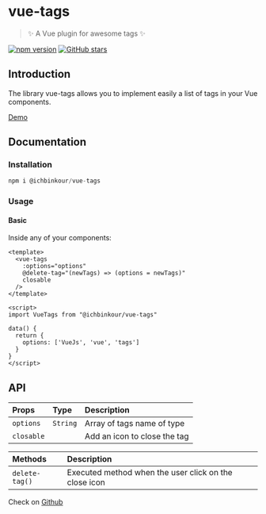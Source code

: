 # vue-tags

> ✨ A Vue plugin for awesome tags ✨

[![npm version](https://badge.fury.io/js/%40ichbinkour%2Fvue-tags.svg)](https://badge.fury.io/js/%40ichbinkour%2Fvue-tags)
[![GitHub stars](https://img.shields.io/github/stars/ichbinkour/vue-tags?style=social&label=Star&maxAge=2592000)](https://github.com/ichbinkour/vue-tags)

## Introduction

The library vue-tags allows you to implement easily a list of tags in your Vue components.

[Demo](https://google.com)

## Documentation

### Installation

```js
npm i @ichbinkour/vue-tags
```

### Usage

#### Basic

Inside any of your components:

```vue
<template>
  <vue-tags
    :options="options"
    @delete-tag="(newTags) => (options = newTags)"
    closable
  />
</template>
```

```vue
<script>
import VueTags from "@ichbinkour/vue-tags"

data() {
  return {
    options: ['VueJs', 'vue', 'tags']
  }
}
</script>
```

## API

| Props      | Type |Description                         |
| :--------- | :----|:------------------------------ |
| `options`  | `String` |Array of tags name of type |
| `closable` | |Add an icon to close the tag        |

| Methods        | Description                                           |
| :------------- | :---------------------------------------------------- |
| `delete-tag()` | Executed method when the user click on the close icon |

Check on [Github](https://github.com/ichbinkour/vue-tags)
